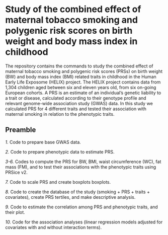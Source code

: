 # Study of the combined effect of maternal tobacco smoking and polygenic risk scores on birth weight and body mass index in childhood

The repository contains the commands to study the combined effect of maternal tobacco smoking and polygenic risk scores (PRSs) on birth weight (BW) and body mass index (BMI) related traits in childhood in the Human Early Life Exposome (HELIX) project. The HELIX project contains data from 1,304 children aged between six and eleven years old, from six on-going European cohorts. A PRS is an estimate of an individual’s genetic liability to a trait or disease, calculated according to their genotype profile and relevant genome-wide association study (GWAS) data. In this study we calculated PRS for 4 different traits and tested their association with maternal smoking in relation to the phenotypic traits.

## Preamble

*1.* Code to prepare base GWAS data.

*2.* Code to prepare phenotypic data to estimate PRS.

*3-6.* Codes to compute the PRS for BW, BMI, waist circumference (WC), fat mass (FM), and to test their associations with the phenotypic traits using PRSice v2.

*7.* Code to scale PRS and create boxplots boxplots.

*8.* Code to create the database of the study (smoking + PRS + traits + covariates), create PRS tertiles, and make  descriptive analysis.

*9.* Code to estimate the correlation among PRS and phenotypic traits, and their plot.

*10.* Code for the association analyses (linear regression models adjusted for covariates with and without interaction terms).
